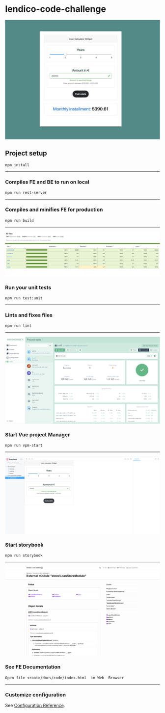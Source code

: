 # lendico-code-challenge

![App Screenshot](./docs/images/app.png)

## Project setup
```
npm install
```
---
### Compiles FE and BE to run on local
```
npm run rest-server
```
---
### Compiles and minifies FE for production
```
npm run build
```
---
![Unit Test Coverage Screenshot](./docs/images/coverage.png)
### Run your unit tests
```
npm run test:unit
```
---
### Lints and fixes files
```
npm run lint
```
---
![Vue Project Manger Screenshot](./docs/images/vpm.png)
### Start Vue project Manager
```
npm run vpm-start
```
---
![Storybook Screenshot](./docs/images/storybook.png)
### Start storybook
```
npm run storybook
```
---
![FE Codebase Documentaion Screenshot](./docs/images/code_documentation.png)
### See FE Documentation
```
Open file <root>/docs/code/index.html  in Web  Browser
```
---
### Customize configuration
See [Configuration Reference](https://cli.vuejs.org/config/).
